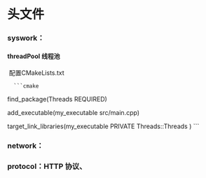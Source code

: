 # 头文件



### syswork：

####   threadPool 线程池

​      配置CMakeLists.txt

      ```cmake
find_package(Threads REQUIRED)

add_executable(my_executable src/main.cpp)

target_link_libraries(my_executable
	PRIVATE
	Threads::Threads
)
      ```







### network：





### protocol：HTTP 协议、